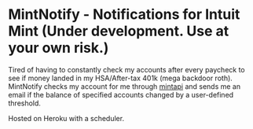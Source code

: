 # MintNotify - Notifications for Intuit Mint (Under development. Use at your own risk.)
Tired of having to constantly check my accounts after every paycheck to see if money landed in my HSA/After-tax 401k (mega backdoor roth). MintNotify checks my account for me through [mintapi](https://github.com/mrooney/mintapi) and sends me an email if the balance of specified accounts changed by a user-defined threshold. 

Hosted on Heroku with a scheduler.
